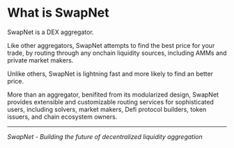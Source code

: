 # What is SwapNet

SwapNet is a DEX aggregator.

Like other aggregators, SwapNet attempts to find the best price for your trade, by routing through any onchain liquidity sources, including AMMs and private market makers.

Unlike others, SwapNet is lightning fast and more likely to find an better price.

More than an aggregator, benifited from its modularized design, SwapNet provides extensible and customizable routing services for sophisticated users, including solvers, market makers, Defi protocol builders, token issuers, and chain ecosystem owners.

***

_SwapNet - Building the future of decentralized liquidity aggregation_
